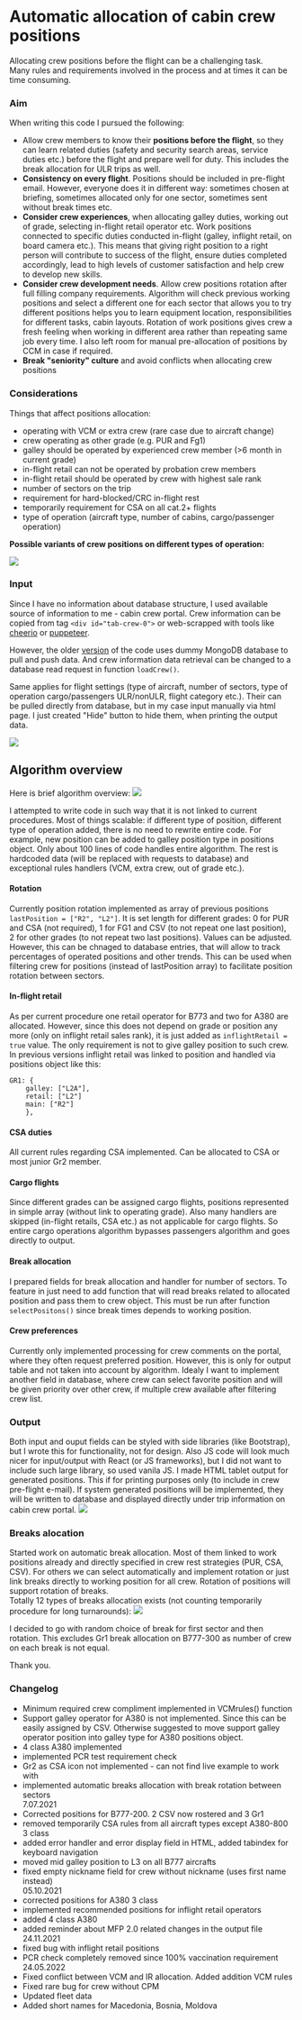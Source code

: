 # Automatic allocation of cabin crew positions

Allocating crew positions before the flight can be a challenging task.   
Many rules and requirements involved in the process and at times it can be time consuming. 

### Aim
When writing this code I pursued the following:
- Allow crew members to know their __positions before the flight__, so they can learn related duties (safety and security search areas, service duties etc.) before the flight and prepare well for duty. This includes the break allocation for ULR trips as well. 
- __Consistency on every flight__. Positions should be included in pre-flight email. However, everyone does it in different way: sometimes chosen at briefing, sometimes allocated only for one sector, sometimes sent without break times etc.
- __Consider crew experiences__, when allocating galley duties, working out of grade, selecting in-flight retail operator etc. Work positions connected to specific duties conducted in-flight (galley, inflight retail, on board camera etc.). This means that giving right position to a right person will contribute to success of the flight, ensure duties completed accordingly, lead to high levels of customer satisfaction and help crew to develop new skills.
- __Consider crew development needs__. Allow crew positions rotation after full filling company requirements. Algorithm will check previous working positions and select a different one for each sector that allows you to try different positions helps you to learn equipment location, responsibilities for different tasks, cabin layouts. Rotation of work positions gives crew a fresh feeling when working in different area rather than repeating same job every time. I also left room for manual pre-allocation of positions by CCM in case if required.
- __Break "seniority" culture__ and avoid conflicts when allocating crew positions

### Considerations
Things that affect positions allocation:
* operating with VCM or extra crew (rare case due to aircraft change)
* crew operating as other grade (e.g. PUR and Fg1)
* galley should be operated by experienced crew member (>6 month in current grade)
* in-flight retail can not be operated by probation crew members
* in-flight retail should be operated by crew with highest sale rank
* number of sectors on the trip
* requirement for hard-blocked/CRC in-flight rest
* temporarily requirement for CSA on all cat.2+ flights
* type of operation (aircraft type, number of cabins, cargo/passenger operation)

__Possible variants of crew positions on different types of operation:__   

<img src="./src/typesOfOperation.png" />

### Input
Since I have no information about database structure, I used available source of information to me - cabin crew portal. Crew information can be copied from tag `<div id="tab-crew-0">` or web-scrapped with tools like [cheerio](https://www.npmjs.com/package/cheerio "cheerio") or [puppeteer](https://www.npmjs.com/package/puppeteer "puppeteer").

However, the older [version](https://github.com/nevtemu/crew-positions-mongo "version") of the code uses dummy MongoDB database to pull and push data. And crew information data retrieval can be changed to a database read request in function `loadCrew()`.

Same applies for flight settings (type of aircraft, number of sectors, type of operation cargo/passengers ULR/nonULR, flight category etc.). Their can be pulled directly from database, but in my case input manually via html page. I just created "Hide" button to hide them, when printing the output data.

<img src="./src/input.png" />

## Algorithm overview
Here is brief algorithm overview:
<img src="./src/algorithm.png" />

I attempted to write code in such way that it is not linked to current procedures. Most of things scalable: if different type of position, different type of operation added, there is no need to rewrite entire code. For example, new position can be added to galley position type in positions object. 
Only about 100 lines of code handles entire algorithm. The rest is hardcoded data (will be replaced with requests to database) and exceptional rules handlers (VCM, extra crew, out of grade etc.).
#### Rotation
Currently position rotation implemented as array of previous positions `lastPosition = ["R2", "L2"]`. It is set length for different grades: 0 for PUR and CSA (not required), 1 for FG1 and CSV (to not repeat one last position), 2 for other grades (to not repeat two last positions). Values can be adjusted.
However, this can be chnaged to database entries, that will allow to track percentages of operated positions and other trends. This can be used when filtering crew for positions (instead of lastPosition array) to facilitate position rotation between sectors.
#### In-flight retail
As per current procedure one retail operator for B773 and two for A380 are allocated. However, since this does not depend on grade or position any more (only on inflight retail sales rank), it is just added as `inflightRetail = true` value. The only requirement is not to give galley position to such crew.
In previous versions inflight retail was linked to position and handled via positions object like this:
```
GR1: {
    galley: ["L2A"], 
    retail: ["L2"]
    main: ["R2"]
    },
```
#### CSA duties
All current rules regarding CSA implemented. Can be allocated to CSA or most junior Gr2 member.
#### Cargo flights
Since different grades can be assigned cargo flights, positions represented in simple array (without link to operating grade). Also many handlers are skipped (in-flight retails, CSA etc.) as not applicable for cargo flights. So entire cargo operations algorithm bypasses passengers algorithm and goes directly to output.
#### Break allocation
I prepared fields for break allocation and handler for number of sectors. To feature in just need to add function that will read breaks related to allocated position and pass them to crew object. This must be run after function `selectPositons()` since break times depends to working position.
#### Crew preferences
Currently only implemented processing for crew comments on the portal, where they often request preferred position. However, this is only for output table and not taken into account by algorithm. Idealy I want to implement another field in database, where crew can select favorite position and will be given priority over other crew, if multiple crew available after filtering crew list.

### Output
Both input and ouput fields can be styled with side libraries (like Bootstrap), but I wrote this for functionality, not for design. Also JS code will look much nicer for input/output with React (or JS frameworks), but I did not want to include such large library, so used vanila JS.
I made HTML tablet output for generated positions. This if for printing purposes only (to include in crew pre-flight e-mail). If system generated positions will be implemented, they will be written to database and displayed directly under trip information on cabin crew portal.
<img src="./src/output.png" />

### Breaks alocation
Started work on automatic break allocation. Most of them linked to work positions already and directly specified in crew rest strategies (PUR, CSA, CSV). For others we can select automatically and implement rotation or just link breaks directly to working position for all crew. Rotation of positions will support rotation of breaks.   
Totally 12 types of breaks allocation exists (not counting temporarily procedure for long turnarounds):
<img src="./src/breaks.png" />
   
I decided to go with random choice of break for first sector and then rotation. This excludes Gr1 break allocation on B777-300 as number of crew on each break is not equal.

Thank you.

### Changelog
- Minimum required crew compliment implemented in VCMrules() function
- Support galley operator for A380 is not implemented. Since this can be easily assigned by CSV. Otherwise suggested to move support galley operator position into galley type for A380 positions object.
- 4 class A380 implemented
- implemented PCR test requirement check
- Gr2 as CSA icon not implemented - can not find live example to work with
- implemented automatic breaks allocation with break rotation between sectors    
7.07.2021   
- Corrected positions for B777-200. 2 CSV now rostered and 3 Gr1
- removed temporarily CSA rules from all aircraft types except A380-800 3 class
- added error handler and error display field in HTML, added tabindex for keyboard navigation
- moved mid galley position to L3 on all B777 aircrafts
- fixed empty nickname field for crew without nickname (uses first name instead)   
05.10.2021    
- corrected positions for A380 3 class
- implemented recommended positions for inflight retail operators
- added 4 class A380
- added reminder about MFP 2.0 related changes in the output file     
24.11.2021     
- fixed bug with inflight retail positions
- PCR check completely removed since 100% vaccination requirement 
24.05.2022
- Fixed conflict between VCM and IR allocation. Added addition VCM rules
- Fixed rare bug for crew without CPM
- Updated fleet data
- Added short names for Macedonia, Bosnia, Moldova